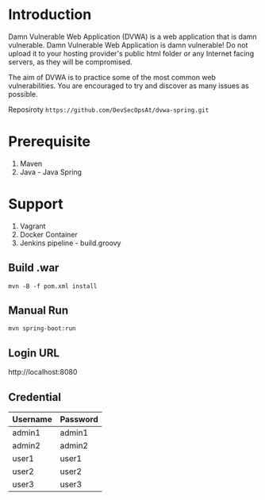 # Introduction
Damn Vulnerable Web Application (DVWA) is a web application that is damn vulnerable. Damn Vulnerable Web Application is damn vulnerable! Do not upload it to your hosting provider's public html folder or any Internet facing servers, as they will be compromised.

The aim of DVWA is to practice some of the most common web vulnerabilities. You are encouraged to try and discover as many issues as possible.

Reposiroty
`https://github.com/DevSecOpsAt/dvwa-spring.git`

# Prerequisite
1. Maven
2. Java - Java Spring

# Support
1. Vagrant
2. Docker Container
3. Jenkins pipeline - build.groovy

## Build .war
`mvn -B -f pom.xml install`

## Manual Run
`mvn spring-boot:run`

## Login URL
http://localhost:8080

## Credential
| Username | Password |
| -- | -- |
| admin1 | admin1 |
| admin2 | admin2 |
| user1 | user1 |
| user2 | user2 |
| user3 | user3 |
